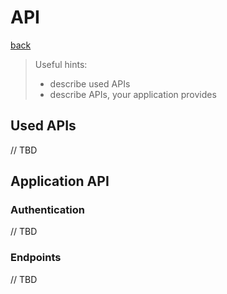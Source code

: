 # API

[back](/index.md)

> Useful hints:
> 
> * describe used APIs
> * describe APIs, your application provides 

## Used APIs

// TBD

## Application API

### Authentication

// TBD

### Endpoints

// TBD


